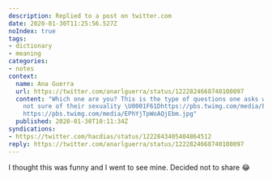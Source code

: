 ```yaml
---
description: Replied to a post on twitter.com
date: 2020-01-30T11:25:56.527Z
noIndex: true
tags:
- dictionary
- meaning
categories:
- notes
context:
  name: Ana Guerra
  url: https://twitter.com/anarlguerra/status/1222824668740100097
  content: "Which one are you? This is the type of questions one asks when they're
    not sure of their sexuality \U0001F61Dhttps://pbs.twimg.com/media/EPhYikxX0AEaQKs.jpg
    https://pbs.twimg.com/media/EPhYjTpWoAQjEbm.jpg"
  published: 2020-01-30T10:11:34Z
syndications:
- https://twitter.com/hacdias/status/1222843405404864512
reply: https://twitter.com/anarlguerra/status/1222824668740100097
---
```


I thought this was funny and I went to see mine. Decided not to share 😂
